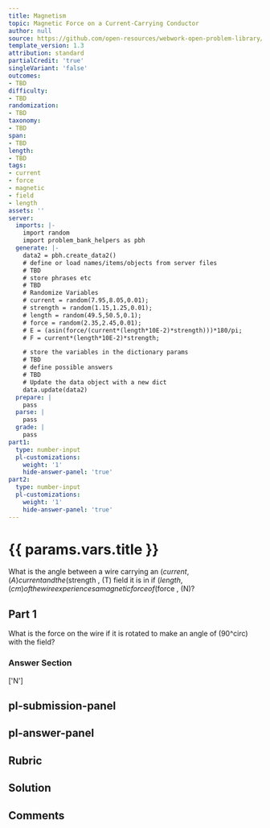 ```yaml
---
title: Magnetism
topic: Magnetic Force on a Current-Carrying Conductor
author: null
source: https://github.com/open-resources/webwork-open-problem-library/tree/master/Contrib/BrockPhysics/College_Physics_Urone/22.Magnetism/22-07.Magnetic_Force_on_a_Current_Carrying_Conductor/NU_U17_22_07_009.pg
template_version: 1.3
attribution: standard
partialCredit: 'true'
singleVariant: 'false'
outcomes:
- TBD
difficulty:
- TBD
randomization:
- TBD
taxonomy:
- TBD
span:
- TBD
length:
- TBD
tags:
- current
- force
- magnetic
- field
- length
assets: ''
server:
  imports: |-
    import random
    import problem_bank_helpers as pbh
  generate: |-
    data2 = pbh.create_data2()
    # define or load names/items/objects from server files
    # TBD
    # store phrases etc
    # TBD
    # Randomize Variables
    # current = random(7.95,8.05,0.01);
    # strength = random(1.15,1.25,0.01);
    # length = random(49.5,50.5,0.1);
    # force = random(2.35,2.45,0.01);
    # E = (asin(force/(current*(length*10E-2)*strength)))*180/pi;
    # F = current*(length*10E-2)*strength;

    # store the variables in the dictionary params
    # TBD
    # define possible answers
    # TBD
    # Update the data object with a new dict
    data.update(data2)
  prepare: |
    pass
  parse: |
    pass
  grade: |
    pass
part1:
  type: number-input
  pl-customizations:
    weight: '1'
    hide-answer-panel: 'true'
part2:
  type: number-input
  pl-customizations:
    weight: '1'
    hide-answer-panel: 'true'
---
```


# {{ params.vars.title }} 


What is the angle between a wire carrying an ($current , (A) current and the ($strength , (T) field it is in if ($length , (cm) of the wire experiences a magnetic force of ($force , (N)?

## Part 1 
What is the force on the wire if it is rotated to make an angle of (90^circ) with the field? 


 ### Answer Section
['N']

## pl-submission-panel 


## pl-answer-panel 


## Rubric 


## Solution 


## Comments 


